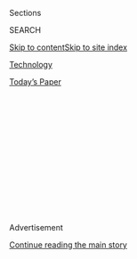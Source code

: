 <div id="app">

<div>

<div>

<div>

<div class="NYTAppHideMasthead css-1q2w90k e1suatyy0">

<div class="section css-ui9rw0 e1suatyy2">

<div class="css-eph4ug er09x8g0">

<div class="css-6n7j50">

</div>

<span class="css-1dv1kvn">Sections</span>

<div class="css-10488qs">

<span class="css-1dv1kvn">SEARCH</span>

</div>

[Skip to content](#site-content)[Skip to site
index](#site-index)

</div>

<div id="masthead-section-label" class="css-1wr3we4 eaxe0e00">

[Technology](https://www.nytimes3xbfgragh.onion/section/technology)

</div>

<div class="css-10698na e1huz5gh0">

</div>

</div>

<div id="masthead-bar-one" class="section hasLinks css-15hmgas e1csuq9d3">

<div class="css-uqyvli e1csuq9d0">

</div>

<div class="css-1uqjmks e1csuq9d1">

</div>

<div class="css-9e9ivx">

[](https://myaccount.nytimes3xbfgragh.onion/auth/login?response_type=cookie&client_id=vi)

</div>

<div class="css-1bvtpon e1csuq9d2">

[Today’s
Paper](https://www.nytimes3xbfgragh.onion/section/todayspaper)

</div>

</div>

</div>

</div>

<div data-aria-hidden="false">

<div id="site-content" data-role="main">

<div>

<div class="css-1aor85t" style="opacity:0.000000001;z-index:-1;visibility:hidden">

<div class="css-1hqnpie">

<div class="css-epjblv">

<span class="css-17xtcya">[Technology](/section/technology)</span><span class="css-x15j1o">|</span><span class="css-fwqvlz">Interior
Dept. Grounds Its Drones Over Chinese Spying
Fears</span>

</div>

<div class="css-k008qs">

<div class="css-1iwv8en">

<span class="css-18z7m18"></span>

<div>

</div>

</div>

<span class="css-1n6z4y">https://nyti.ms/38TvKPj</span>

<div class="css-1705lsu">

<div class="css-4xjgmj">

<div class="css-4skfbu" data-role="toolbar" data-aria-label="Social Media Share buttons, Save button, and Comments Panel with current comment count" data-testid="share-tools">

  - 
  - 
  - 
  - 
    
    <div class="css-6n7j50">
    
    </div>

  - 

</div>

</div>

</div>

</div>

</div>

</div>

<div id="NYT_TOP_BANNER_REGION" class="css-13pd83m">

</div>

<div id="top-wrapper" class="css-1sy8kpn">

<div id="top-slug" class="css-l9onyx">

Advertisement

</div>

[Continue reading the main
story](#after-top)

<div class="ad top-wrapper" style="text-align:center;height:100%;display:block;min-height:250px">

<div id="top" class="place-ad" data-position="top" data-size-key="top">

</div>

</div>

<div id="after-top">

</div>

</div>

<div>

<div id="sponsor-wrapper" class="css-1hyfx7x">

<div id="sponsor-slug" class="css-19vbshk">

Supported by

</div>

[Continue reading the main
story](#after-sponsor)

<div id="sponsor" class="ad sponsor-wrapper" style="text-align:center;height:100%;display:block">

</div>

<div id="after-sponsor">

</div>

</div>

<div class="css-186x18t">

</div>

<div class="css-1vkm6nb ehdk2mb0">

# Interior Dept. Grounds Its Drones Over Chinese Spying Fears

</div>

The order formalizes a decision last year to ground the federal agency’s
drones pending an internal security investigation.

<div class="css-79elbk" data-testid="photoviewer-wrapper">

<div class="css-z3e15g" data-testid="photoviewer-wrapper-hidden">

</div>

<div class="css-1a48zt4 ehw59r15" data-testid="photoviewer-children">

![<span class="css-16f3y1r e13ogyst0" data-aria-hidden="true">A drone
made by the Chinese company DJI flying over Brooklyn in
2018.</span><span class="css-cnj6d5 e1z0qqy90" itemprop="copyrightHolder"><span class="css-1ly73wi e1tej78p0">Credit...</span><span><span>Drew
Angerer/Getty
Images</span></span></span>](https://static01.graylady3jvrrxbe.onion/images/2020/01/29/us/politics/29dc-drones/29dc-drones-articleLarge.jpg?quality=75&auto=webp&disable=upscale)

</div>

</div>

<div class="css-18e8msd">

<div class="css-vp77d3 epjyd6m0">

<div class="css-1baulvz">

By [<span class="css-1baulvz" itemprop="name">Lisa
Friedman</span>](https://www.nytimes3xbfgragh.onion/by/lisa-friedman)
and <span class="css-1baulvz last-byline" itemprop="name">David
McCabe</span>

</div>

</div>

  - 
    
    <div class="css-ld3wwf e16638kd2">
    
    Jan. 29,
    2020
    
    </div>

  - 
    
    <div class="css-4xjgmj">
    
    <div class="css-d8bdto" data-role="toolbar" data-aria-label="Social Media Share buttons, Save button, and Comments Panel with current comment count" data-testid="share-tools">
    
      - 
      - 
      - 
      - 
        
        <div class="css-6n7j50">
        
        </div>
    
      - 
    
    </div>
    
    </div>

</div>

</div>

<div class="section meteredContent css-1r7ky0e" name="articleBody" itemprop="articleBody">

<div class="css-1fanzo5 StoryBodyCompanionColumn">

<div class="css-53u6y8">

WASHINGTON — The Interior Department announced on Wednesday that it was
grounding its entire fleet of drones out of concerns that Chinese parts
in them might be used for spying, making exceptions only for emergency
missions like fighting wildfires and search-and-rescue operations.

The move, an extension of an order made last year, reflects concerns
that drones made in China could expose sensitive data. Unease is growing
in Washington about potential security vulnerabilities presented by
Chinese technology, though Chinese companies have denied that their
products pose a security threat.

Last year, pending an internal security investigation, the agency
[temporarily grounded its
drones](https://www.nytimes3xbfgragh.onion/2019/10/30/us/politics/interior-department-chinese-made-drones.html),
which are used for surveying critical infrastructure like dams,
collecting information about endangered species, conducting
search-and-rescue operations and tracking wildfires.

The new order, signed by David Bernhardt, the secretary of the interior,
says the current fleet of 810 drones will remain grounded “while we
ensure that cybersecurity, technology and domestic production concerns
are adequately addressed.” The order does not explicitly mention China,
but a senior administration official said it was “without question”
aimed at drones made or assembled in China.

</div>

</div>

<div class="css-1fanzo5 StoryBodyCompanionColumn">

<div class="css-53u6y8">

DJI, a privately held Chinese company whose drones are used by the
Interior Department, said in a statement that it was “disappointed” with
the new order and accused the Trump administration of political motives.

“This decision makes clear that the U.S. government’s concerns about DJI
drones, which make up a small portion of the D.O.I. fleet, have little
to do with security and are instead part of a politically motivated
agenda to reduce market competition and support domestically produced
drone technology, regardless of its merits,” Michael Oldenburg, a DJI
spokesman, said.

The grounding order does not apply to private drones used for personal
or commercial purposes.

A senior administration official said the Department of Defense and
intelligence agencies would assist the Interior Department with a review
of its drones that would include a “significant tear down” to the nuts
and bolts of the machines.

In the meantime, the agency will allow drones to be used for emergency
situations like disaster monitoring, and will make exceptions for
training flights.

According to the Department of Interior, since the agency grounded its
fleet in October, it has conducted 12 drone flights, all related to
firefighting missions or flood monitoring. The new order does not define
what will be included in emergency operations, but one official said it
could include monitoring for cracks in dams, which would be considered a
safety issue.

</div>

</div>

<div class="css-1fanzo5 StoryBodyCompanionColumn">

<div class="css-53u6y8">

Other drone missions, like conducting geological surveys, studying
habitats and monitoring the breeding grounds of the sage grouse, an
imperiled ground-nesting bird that is found across millions of acres of
oil- and gas-rich sagebrush lands, will be conducted by airplane or
helicopter, the official said.

The move is the latest by the federal government to target Chinese
technology firms.

In recent years, regulators have [cracked
down](https://www.nytimes3xbfgragh.onion/2019/11/22/technology/huawei-funds-cut-fcc.html)
on Chinese wireless network equipment and [expressed
concerns](https://www.nytimes3xbfgragh.onion/2019/03/28/us/politics/grindr-china-national-security.html)
about the national security implications of Chinese companies’ operation
of consumer mobile applications in the United States. They have also
[made it
difficult](https://www.nytimes3xbfgragh.onion/2019/06/21/us/politics/us-china-trade-blacklist.html)
for American companies to supply certain Chinese firms.

DJI’s drones — which are popular with both hobbyists and public safety
officials — have been one persistent point of contention. The company is
seen as the market leader, with analysts at times estimating its market
share at 70 percent or higher.

In 2017, federal officials [said they were
worried](https://www.nytimes3xbfgragh.onion/2017/11/29/technology/dji-china-data-drones.html)
that DJI drones were sending data back to China, which the firm
strenuously denied, and the Army [ordered its
employees](https://www.defenseone.com/technology/2017/08/us-army-just-ordered-soldiers-stop-using-drones-chinas-dji/139999/?oref=defense_one_breaking_nl)
not to use the company’s products. The fear is that the Chinese
government is seeing what the United States government is seeing through
DJI drone flights.

The company has taken steps since then to reassure American officials.
Last year, it
[announced](https://www.nytimes3xbfgragh.onion/2019/06/24/technology/dji-china-drones-security-us.html)
that it was moving a small part of its production to Cerritos, Calif. It
also rolled out a version of its drone specifically for government use.

Mr. Oldenburg said the company’s technology designed for United States
government agencies had been “independently tested and validated” by
security consultants and federal officials, “which proves today’s
decision has nothing to do with security.”

</div>

</div>

<div>

</div>

</div>

<div>

</div>

<div>

</div>

<div>

</div>

<div>

<div id="bottom-wrapper" class="css-1ede5it">

<div id="bottom-slug" class="css-l9onyx">

Advertisement

</div>

[Continue reading the main
story](#after-bottom)

<div id="bottom" class="ad bottom-wrapper" style="text-align:center;height:100%;display:block;min-height:90px">

</div>

<div id="after-bottom">

</div>

</div>

</div>

</div>

</div>

## Site Index

<div>

</div>

## Site Information Navigation

  - [© <span>2020</span> <span>The New York Times
    Company</span>](https://help.nytimes3xbfgragh.onion/hc/en-us/articles/115014792127-Copyright-notice)

<!-- end list -->

  - [NYTCo](https://www.nytco.com/)
  - [Contact
    Us](https://help.nytimes3xbfgragh.onion/hc/en-us/articles/115015385887-Contact-Us)
  - [Work with us](https://www.nytco.com/careers/)
  - [Advertise](https://nytmediakit.com/)
  - [T Brand Studio](http://www.tbrandstudio.com/)
  - [Your Ad
    Choices](https://www.nytimes3xbfgragh.onion/privacy/cookie-policy#how-do-i-manage-trackers)
  - [Privacy](https://www.nytimes3xbfgragh.onion/privacy)
  - [Terms of
    Service](https://help.nytimes3xbfgragh.onion/hc/en-us/articles/115014893428-Terms-of-service)
  - [Terms of
    Sale](https://help.nytimes3xbfgragh.onion/hc/en-us/articles/115014893968-Terms-of-sale)
  - [Site
    Map](https://spiderbites.nytimes3xbfgragh.onion)
  - [Help](https://help.nytimes3xbfgragh.onion/hc/en-us)
  - [Subscriptions](https://www.nytimes3xbfgragh.onion/subscription?campaignId=37WXW)

</div>

</div>

</div>

</div>

